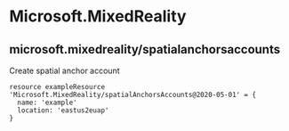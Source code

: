 # Microsoft.MixedReality

## microsoft.mixedreality/spatialanchorsaccounts

Create spatial anchor account
```bicep
resource exampleResource 'Microsoft.MixedReality/spatialAnchorsAccounts@2020-05-01' = {
  name: 'example'
  location: 'eastus2euap'
}
```
